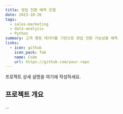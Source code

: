```yaml
---
title: 영업 전환 예측 모델
date: 2023-10-26
tags:
  - sales-marketing
  - data-analysis
  - Python
summary: 고객 행동 데이터를 기반으로 영업 전환 가능성을 예측
links:
  - icon: github
    icon_pack: fab
    name: Code
    url: https://github.com/your-repo
---
```


프로젝트 상세 설명을 여기에 작성하세요.

<!--more-->

## 프로젝트 개요
...